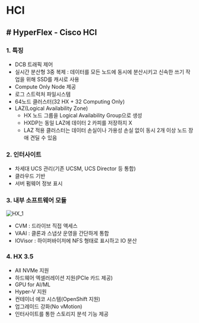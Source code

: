 # HCI

## # HyperFlex - Cisco HCI

### 1. 특징

- DCB 트래픽 제어
- 실시간 분산형 3중 복제 : 데이터를 모든 노드에 동시에 분산시키고 신속한 쓰기 작업을 위해 SSD를 캐시로 사용
- Compute Only Node 제공
- 로그 스트럭처 파일시스템
- 64노드 클러스터(32 HX + 32 Computing Only)
- LAZ(Logical Availability Zone)
  - HX 노드 그룹을 Logical Availability Group으로 생성
  - HXDP는 동일 LAZ에 데이터 2 카피를 저장하지 X
  - LAZ 적용 클러스터는 데이터 손실이나 가용성 손실 없이 동시 2개 이상 노드 장애 견딜 수 있음



### 2. 인터사이트

- 차세대 UCS 관리(기존 UCSM, UCS Director 등 통합)
- 클라우드 기반
- 서버 펌웨어 정보 표시



### 3. 내부 소프트웨어 모듈

![HX_1](C:\Users\LDCC\Desktop\Git\Note\HX_1.PNG)

- CVM : 드라이브 직접 액세스
- VAAI : 클론과 스냅샷 운영을 간단하게 통합
- IOVisor : 하이퍼바이저에 NFS 형태로 표시하고 IO 분산



### 4. HX 3.5

- All NVMe 지원
- 하드웨어 엑셀러레이션 지원(PCIe 카드 제공)
- GPU for AI/ML
- Hyper-V 지원
- 컨테이너 에코 시스템(OpenShift 지원)
- 업그레이드 강화(No vMotion)
- 인터사이트를 통한 스토리지 분석 기능 제공